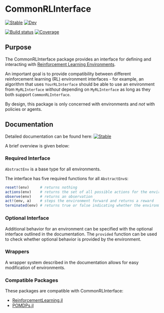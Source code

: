# CommonRLInterface

[![Stable](https://img.shields.io/badge/docs-stable-blue.svg)](https://JuliaReinforcementLearning.github.io/CommonRLInterface.jl/stable)
[![Dev](https://img.shields.io/badge/docs-dev-blue.svg)](https://JuliaReinforcementLearning.github.io/CommonRLInterface.jl/dev)
<!--[![Build Status](https://travis-ci.com/JuliaReinforcementLearning/CommonRLInterface.jl.svg?branch=master)](https://travis-ci.com/JuliaReinforcementLearning/CommonRLInterface.jl)-->
[![Build status](https://github.com/JuliaSpace/SatelliteToolbox.jl/workflows/CI/badge.svg)](https://github.com/JuliaSpace/SatelliteToolbox.jl/actions)
[![Coverage](https://codecov.io/gh/JuliaReinforcementLearning/CommonRLInterface.jl/branch/master/graph/badge.svg)](https://codecov.io/gh/JuliaReinforcementLearning/CommonRLInterface.jl)

## Purpose

The CommonRLInterface package provides an interface for defining and interacting with [Reinforcement Learning Environments](http://incompleteideas.net/book/first/ebook/node28.html).

An important goal is to provide compatibility between different reinforcement learning (RL) environment interfaces - for example, an algorithm that uses `YourRLInterface` should be able to use an environment from `MyRLInterface` *without* depending on `MyRLInterface` as long as they both support `CommonRLInterface`.

By design, this package is only concerned with environments and *not* with policies or agents.

## Documentation

Detailed documentation can be found here: [![Stable](https://img.shields.io/badge/docs-stable-blue.svg)](https://JuliaReinforcementLearning.github.io/CommonRLInterface.jl/stable)

A brief overview is given below:

### Required Interface

`AbstractEnv` is a base type for all environments.

The interface has five required functions for all `AbstractEnv`s:
```julia
reset!(env)     # returns nothing
actions(env)    # returns the set of all possible actions for the environment
observe(env)    # returns an observation
act!(env, a)    # steps the environment forward and returns a reward
terminated(env) # returns true or false indicating whether the environment has finished
```

### Optional Interface

Additional behavior for an environment can be specified with the optional interface outlined in the documentation. The `provided` function can be used to check whether optional behavior is provided by the environment.

### Wrappers

A wrapper system described in the documentation allows for easy modification of environments.

### Compatible Packages

These packages are compatible with CommonRLInterface:

- [ReinforcementLearning.jl](https://github.com/JuliaReinforcementLearning/ReinforcementLearning.jl)
- [POMDPs.jl](https://github.com/JuliaPOMDP/POMDPs.jl)

